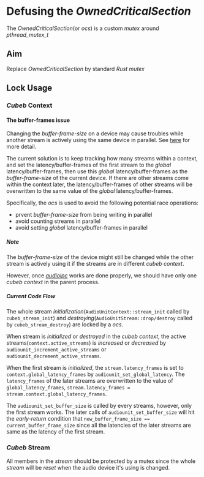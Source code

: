 # Defusing the *OwnedCriticalSection*

The *OwnedCriticalSection*(or *ocs*) is a custom *mutex* around *pthread_mutex_t*

## Aim
Replace *OwnedCriticalSection* by standard *Rust mutex*

## Lock Usage

### *Cubeb* Context

#### The buffer-frames issue

Changing the *buffer-frame-size* on a device may cause troubles
while another stream is actively using the same device in parallel.
See [here][chg-buf-sz] for more detail.

The current solution is to keep tracking how many streams within a context,
and set the latency/buffer-frames of the first stream to the *global* latency/buffer-frames,
then use this *global* latency/buffer-frames as the *buffer-frame-size* of the current device.
If there are other streams come within the context later,
the latency/buffer-frames of other streams will be overwritten
to the same value of the *global* latency/buffer-frames.

Specifically, the *ocs* is used to avoid the following potential race operations:
- prvent *buffer-frame-size* from being writing in parallel
- avoid counting streams in parallel
- avoid setting *global* latency/buffer-frames in parallel

##### Note
The *buffer-frame-size* of the device might still be changed
while the other stream is actively using it
if the streams are in different *cubeb context*.

However, once [*audioipc*][audioipc] works are done properly,
we should have only one *cubeb context* in the parent process.

##### Current Code Flow
The whole stream *initialization*(`AudioUnitContext::stream_init` called by `cubeb_stream_init`)
and *destroying*(`AudioUnitStream::drop/destroy` called by `cubeb_stream_destroy`) are locked by a *ocs*.

When stream is *initialized* or *destroyed* in the *cubeb context*,
the active streams(`context.active_streams`) is *increased* or *decreased*
by `audiounit_increment_active_streams` or `audiounit_decrement_active_streams`.

When the first stream is *initialized*,
the `stream.latency_frames` is set to `context.global_latency_frames` by `audiounit_set_global_latency`.
The `latency_frames` of the later streams are overwritten to the value of `global_latency_frames`,
`stream.latency_frames = stream.context.global_latency_frames`.

The `audiounit_set_buffer_size` is called by every streams,
however, only the first stream works.
The later calls of `audiounit_set_buffer_size` will hit the *early-return* condition that
`new_buffer_frame_size == current_buffer_frame_size`
since all the latencies of the later streams are same as the latency of the first stream.


### *Cubeb* Stream
All members in the *stream* should be protected by a mutex
since the whole *stream* will be *reset* when the audio device it's using is changed.

[chg-buf-sz]: https://cs.chromium.org/chromium/src/media/audio/mac/audio_manager_mac.cc?l=982-989&rcl=0207eefb445f9855c2ed46280cb835b6f08bdb30 "issue on changing buffer size"
[audioipc]: https://github.com/djg/audioipc-2